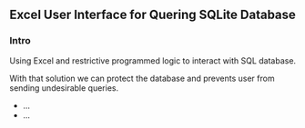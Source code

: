 <h2>Excel User Interface for Quering SQLite Database</h2>
<h3>Intro</h3>
<p>Using Excel and restrictive programmed logic to interact with SQL database.</p>
<p>With that solution we can protect the database and prevents user from sending undesirable queries.</p>

<ul>
  <li>...</li>
  <li>...</li>
<ul>
